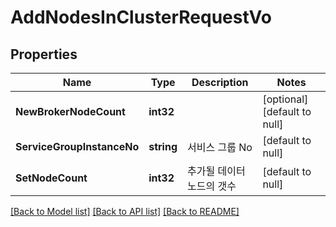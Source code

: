 # AddNodesInClusterRequestVo

## Properties
Name | Type | Description | Notes
------------ | ------------- | ------------- | -------------
**NewBrokerNodeCount** | **int32** |  | [optional] [default to null]
**ServiceGroupInstanceNo** | **string** | 서비스 그룹 No | [default to null]
**SetNodeCount** | **int32** | 추가될 데이터 노드의 갯수 | [default to null]

[[Back to Model list]](../README.md#documentation-for-models) [[Back to API list]](../README.md#documentation-for-api-endpoints) [[Back to README]](../README.md)


